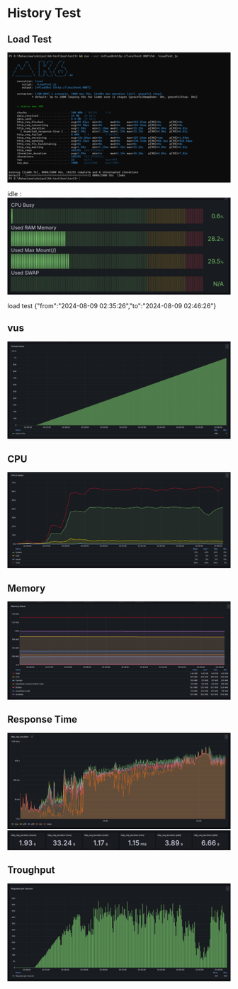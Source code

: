 # History Test

## Load Test

![alt text](image-1.png)

idle : ![alt text](image.png)

load test {"from":"2024-08-09 02:35:26","to":"2024-08-09 02:46:26"}

## vus

![alt text](image-2.png)

## CPU

![alt text](image-3.png)

## Memory

![alt text](image-4.png)

## Response Time

![alt text](image-6.png)
![alt text](image-7.png)

## Troughput

![alt text](image-5.png)
